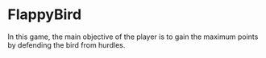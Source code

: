 # FlappyBird
In this game, the main objective of the player is to gain the maximum points by defending the bird from hurdles.
